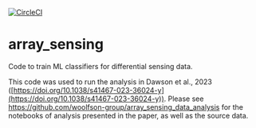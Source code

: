 [![CircleCI](https://circleci.com/gh/woolfson-group/array_sensing.svg?style=svg&circle-token=11ec8f1d575032441d22d7c552babcffc23fe221)](https://circleci.com/gh/woolfson-group/array_sensing)

# array_sensing
Code to train ML classifiers for differential sensing data. 

This code was used to run the analysis in Dawson et al., 2023 ([https://doi.org/10.1038/s41467-023-36024-y](https://doi.org/10.1038/s41467-023-36024-y)). Please see https://github.com/woolfson-group/array_sensing_data_analysis for the notebooks of analysis presented in the paper, as well as the source data.

